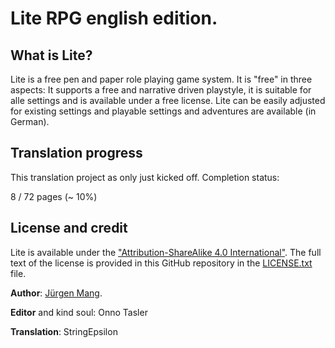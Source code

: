 # Lite RPG english edition.

## What is Lite?

Lite is a free pen and paper role playing game system. It is "free" in three aspects: It supports a free and narrative driven playstyle, it is suitable for alle settings and is available under a free license. Lite can be easily adjusted for existing settings and playable settings and adventures are available (in German).

## Translation progress

This translation project as only just kicked off. Completion status:

8 / 72 pages (~ 10%)

## License and credit

Lite is available under the ["Attribution-ShareAlike 4.0 International"](https://creativecommons.org/licenses/by-sa/4.0/). The full text of the license is provided in this GitHub repository in the [LICENSE.txt](LICENSE.txt) file.

**Author**: [Jürgen Mang](https://jcgames.de).

**Editor** and kind soul: Onno Tasler

**Translation**: StringEpsilon
